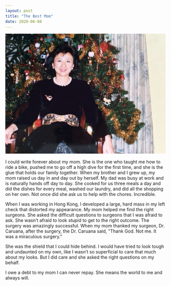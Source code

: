 ```yaml
---
layout: post
title: "The Best Mom"
date: 2020-06-08
---
```


<p><img src="/static/img/mom.jpeg" width="650"/></p>

<p>I could write forever about my mom.   
			She is the one who taught me how to ride a bike, pushed me to go off a high dive for the first time,
			and she is the glue that holds our family together.  When my brother and I grew up, my mom raised us day in and day 
			out by herself.  My dad was busy at work and is naturally hands off day to day.  She cooked for us 
			three meals a day and did the dishes for every meal, washed our laundry, and did all the shopping on her own.  
			Not once did she ask us to help with the chores.  Incredible.
		</p>
		

<p>

When I was working in Hong Kong, I developed a large, hard mass in my left check that distorted my appearance. My mom helped me find the right surgeons. She asked the difficult questions to surgeons that I was afraid to ask. She wasn’t afraid to look stupid to get to the right outcome.   The surgery was amazingly successful.  When my mom thanked my surgeon, Dr. Caruana, after the surgery, the Dr. Caruana said, "Thank God. Not me.  It was a 
miraculous surgery."  

   
</p>
<p>
She was the shield that I could hide behind.  I would have tried to look tough 
and undaunted on my own, like I wasn’t so superficial to care that much about my looks.  
But I did care and she asked the right questions on my behalf.
</p>

<p>
			I owe a debt to my mom I can never repay.  She means the world to me and always will.
</p>
									
		